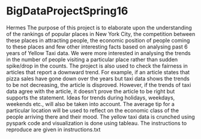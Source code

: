 # BigDataProjectSpring16
Hermes
The purpose of this project is to elaborate upon the understanding of the rankings of popular places in New York City, the competition between these places in attracting people, the economic position of people coming to these places and few other interesting facts based on analysing past 6 years of Yellow Taxi data. We were more interested in analysing the trends in the number of people visiting a particular place rather than sudden spike/drop in the counts. The project is also used to check the fairness in articles that report a downward trend. For example, if an article states that pizza sales have gone down over the years but taxi data shows the trends to be not decreasing, the article is disproved. However, if the trends of taxi data agree with the article, it doesn’t prove the article to be right but supports the statement. Ideas for trends during holidays, weekdays, weekends etc., will also be taken into account. The average tip for a particular location will be used to reflect on the economic class of the people arriving there and their mood.
The yellow taxi data is crunched using pyspark code and visualization is done using tableau.
The instructions to reproduce are given in instructions.txt

